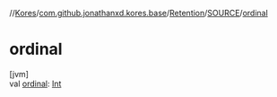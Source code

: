 //[Kores](../../../../index.md)/[com.github.jonathanxd.kores.base](../../index.md)/[Retention](../index.md)/[SOURCE](index.md)/[ordinal](ordinal.md)

# ordinal

[jvm]\
val [ordinal](ordinal.md): [Int](https://kotlinlang.org/api/latest/jvm/stdlib/kotlin/-int/index.html)
